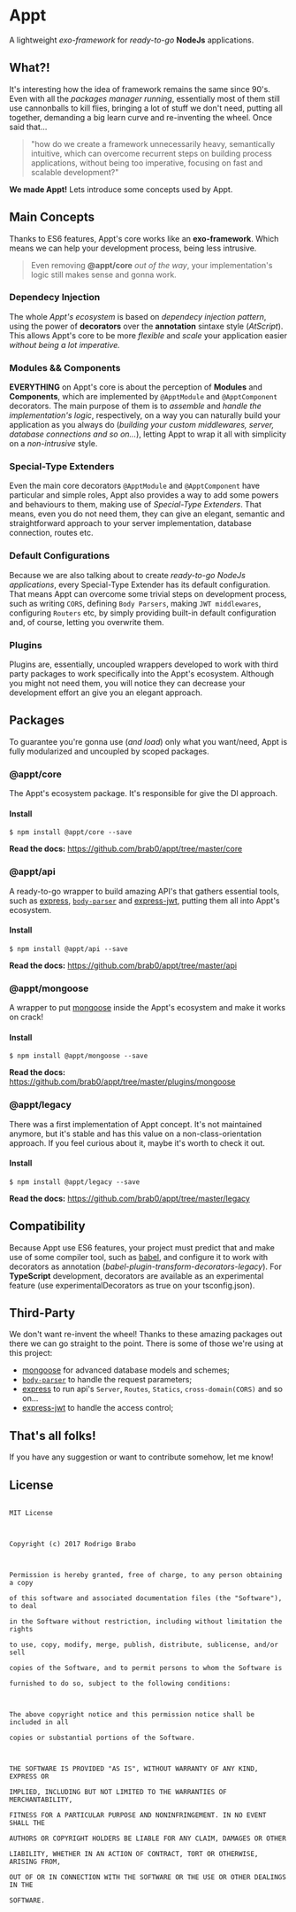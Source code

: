 
  
# Appt
A lightweight *exo-framework* for *ready-to-go* **NodeJs** applications.


## What?!
It's interesting how the idea of framework remains the same since 90's. Even with all the *packages manager running*, essentially most of them still use cannonballs to kill flies, bringing a lot of stuff we don't need, putting all together, demanding a big learn curve and re-inventing the wheel. Once said that...

> "how do we create a framework unnecessarily heavy, semantically intuitive, which can overcome recurrent steps on building process applications, without being too imperative, focusing on fast and scalable development?"

**We made Appt!** Lets introduce some concepts used by Appt.


## Main Concepts
Thanks to ES6 features, Appt's core works like an **exo-framework**. Which means we can help your development process, being less intrusive. 
> Even removing **@appt/core** *out of the way*, your implementation's logic still makes sense and gonna work.

### Dependecy Injection
The whole *Appt's ecosystem* is based on *dependecy injection pattern*, using the power of **decorators** over the **annotation** sintaxe style (*AtScript*). This allows Appt's core to be more *flexible* and *scale* your application easier *without being a lot imperative.* 

### Modules && Components
**EVERYTHING** on Appt's core is about the perception of **Modules** and **Components**, which are implemented by `@ApptModule` and `@ApptComponent` decorators. The main purpose of them is to *assemble* and *handle the implementation's logic*, respectively, on a way you can naturally build your application as you always do (*building your custom middlewares, server, database connections and so on...*), letting Appt to wrap it all with simplicity on a *non-intrusive* style.

### Special-Type Extenders
Even the main core decorators `@ApptModule` and `@ApptComponent` have particular and simple roles, Appt also provides a way to add some powers and behaviours to them, making use of *Special-Type Extenders*. That means, even you do not need them, they can give an elegant, semantic and straightforward approach to your server implementation, database connection, routes etc. 

### Default Configurations
Because we are also talking about to create *ready-to-go NodeJs applications*, every Special-Type Extender has its default configuration. That means Appt can overcome some trivial steps on development process, such as writing `CORS`, defining `Body Parsers`, making `JWT middlewares`, configuring `Routers` etc, by simply providing built-in default configuration and, of course, letting you overwrite them.

### Plugins
Plugins are, essentially, uncoupled wrappers developed to work with third party packages to work specifically into the Appt's ecosystem. Although you might not need them, you will notice they can decrease your development effort an give you an elegant approach.


## Packages
To guarantee you're gonna use (*and load*) only what you want/need, Appt is fully modularized and uncoupled by scoped packages.
 
### @appt/core
The Appt's ecosystem package. It's responsible for give the DI approach.

#### Install
    $ npm install @appt/core --save

**Read the docs:** https://github.com/brab0/appt/tree/master/core

    
### @appt/api
A ready-to-go wrapper to build amazing API's that gathers essential tools, such as [express](https://www.npmjs.com/package/express), [`body-parser`](https://www.npmjs.com/package/body-parser) and [express-jwt](https://www.npmjs.com/package/express-jwt), putting them all into Appt's ecosystem.

#### Install
    $ npm install @appt/api --save

**Read the docs:** https://github.com/brab0/appt/tree/master/api


### @appt/mongoose
A wrapper to put [mongoose](https://www.npmjs.com/package/mongoose) inside the Appt's ecosystem and make it works on crack!

#### Install
    $ npm install @appt/mongoose --save

**Read the docs:** https://github.com/brab0/appt/tree/master/plugins/mongoose


### @appt/legacy
There was a first implementation of Appt concept. It's not maintained anymore, but it's stable and has this value on a non-class-orientation approach. If you feel curious about it, maybe it's worth to check it out. 

#### Install
    $ npm install @appt/legacy --save

**Read the docs:** https://github.com/brab0/appt/tree/master/legacy


## Compatibility
Because Appt use ES6 features, your project must predict that and make use of some compiler tool, such as [babel](https://babeljs.io/), and configure it to work with decorators as annotation (*babel-plugin-transform-decorators-legacy*).
For **TypeScript** development, decorators are available as an experimental feature (use experimentalDecorators as true on your tsconfig.json).


## Third-Party
We don't want re-invent the wheel! Thanks to these amazing packages out there we can go straight to the point. 
There is some of those we're using at this project:
- [mongoose](https://www.npmjs.com/package/mongoose) for advanced database models and schemes;
- [`body-parser`](https://www.npmjs.com/package/body-parser) to handle the request parameters;
- [express](https://www.npmjs.com/package/express) to run api's `Server`, `Routes`, `Statics`, `cross-domain(CORS)` and so on...
- [express-jwt](https://www.npmjs.com/package/express-jwt) to handle the access control;  
  
  
## That's all folks!
If you have any suggestion or want to contribute somehow, let me know!


## License
```

MIT License

  

Copyright (c) 2017 Rodrigo Brabo

  

Permission is hereby granted, free of charge, to any person obtaining a copy

of this software and associated documentation files (the "Software"), to deal

in the Software without restriction, including without limitation the rights

to use, copy, modify, merge, publish, distribute, sublicense, and/or sell

copies of the Software, and to permit persons to whom the Software is

furnished to do so, subject to the following conditions:

  

The above copyright notice and this permission notice shall be included in all

copies or substantial portions of the Software.

  

THE SOFTWARE IS PROVIDED "AS IS", WITHOUT WARRANTY OF ANY KIND, EXPRESS OR

IMPLIED, INCLUDING BUT NOT LIMITED TO THE WARRANTIES OF MERCHANTABILITY,

FITNESS FOR A PARTICULAR PURPOSE AND NONINFRINGEMENT. IN NO EVENT SHALL THE

AUTHORS OR COPYRIGHT HOLDERS BE LIABLE FOR ANY CLAIM, DAMAGES OR OTHER

LIABILITY, WHETHER IN AN ACTION OF CONTRACT, TORT OR OTHERWISE, ARISING FROM,

OUT OF OR IN CONNECTION WITH THE SOFTWARE OR THE USE OR OTHER DEALINGS IN THE

SOFTWARE.

```
